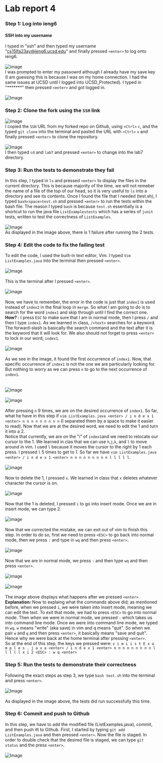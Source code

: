 # Lab report 4
### Step 1: Log into ieng6

#### SSH into my username

I typed in "ssh" and then typed my username "cs15lfa23ay@ieng6.ucsd.edu" and finally pressed `<enter>` to log onto ieng6. <br>
<br>
![image](IMG1.png) 
<br>
I was prompted to enter my passowrd although I already have my save key (I am guessing this is because I was on my home connection. I had the same issues at UCSD until I logged into UCSD_Protected). I typed in "*******" then pressed `<enter>` and got logged in. <br>
<br>
![Image](IMG2.png) 
<br>

### Step 2: Clone the fork using the `SSH` link <br>

![image](IMG3.png) 
<br>
I copied the `SSH` URL from my forked repo on Github, using `<Ctrl>` `c`, and the typed `git clone` into the terminal and pasted the URL with `<Ctrl>` `v` and finally pressed `<enter>` to clone the repository.
<br>
<br>
![Image](IMG4.png)
<br>
I then typed `cd` and `lab7` and pressed `<enter>` to change into the lab7 directory.
<br>

### Step 3: Run the tests to demonstrate they fail

In this step, I typed in `ls` and pressed `<enter>` to display the files in the current directory. This is because majority of the time, we will not remeber the name of a file of the top of our head, so it is very useful to `ls` into a directory and see its contents. Once I found the file that I needed (test.sh), I typed `bash<space>test.sh` and pressed `<enter>` to run the tests within the bash file. The reason I typed `bash` is because `test.sh` essentially is a shortcut to run the java file `ListExamplestests` which has a series of `junit` tests, written to test the correctness of `ListExamples`. <br>
<br>
![Image](IMG5A.png)
<br>
As displayed in the image above, there is 1 failure after running the 2 tests. 

### Step 4: Edit the code to fix the failing test

To edit the code, I used the built-in text editor, Vim. I typed `Vim ListExamples.java` into the terminal then pressed `<enter>`.
<br> <br>
![Image](IMG6.png)
<br> <br>
This is the terminal after I pressed `<enter>`.
<br> <br>
![image](IMG7.png)
<br><br>
Now, we have to remember, the error in the code is just that `index1` is used instead of `index2` in the final loop in `merge`. So what I am going to do is to search for the word `index1` and skip through until I find the correct one. <br>
**How? :** I press `ESC` to make sure that I am in normal mode, then I press `/` and then I type `index1`. As we learned in class, `/<text>` searches for a keyword. The forward-slash is basically the search command and the text after it is the keyword that it will look for. We also should not forget to press `<enter>` to lock in our word, `index1`. 
<br><br>
![image](IMG8.png) 
<br><br>
As we see in the image, it found the first occurrence of `index1`. Now, that specific occurrence of `index1` is not the one we are particularly looking for. But nothing to worry as we can press `n` to go to the next occurrence of `index1`.  
<br><br>
![image](IMG9.png)
<br><br>
![image](IMG10.png)
<br><br>
After pressing `n` 9 times, we are on the desired occurrence of `index1`. So far, what he have in this step if `vim ListExamples.java <enter> / i n d e x 1 <enter> n n n n n n n n n` (I separated them by a space to make it easier to read). Now that we are at the desired word, we need to edit the 1 and turn it into a 2. <br>
Notice that currently, we are on the "i" of `index1`and we need to relocate our cursor to the 1. We learned in clas that we can use `h`,`j`,`k`, and `l` to move around in vim. I used `l` because it moves the cursor to the right by 1 each press. I pressed `l` 5 times to get to 1. So far we have `vim ListExamples.java <enter> / i n d e x 1 <enter> n n n n n n n n n l l l l l`.
<br><br>
![image](IMG11.png)
<br><br>
Now to delete the 1, I pressed `x`. We learned in class that `x` deletes whatever character the cursor is on.
<br><br>
![image](IMG12.png)
<br><br> 
Now that the 1 is deleted, I pressed `i` to go into insert mode. Once we are in insert mode, we can type 2. 
<br><br>
![image](IMG13.png)
<br><br>
Now that we corrected the mistake, we can exit out of vim to finish this step. In order to do so, first we need to press `<ESC>` to go back into normal mode, then we press `:` and type in `wq` and then press `<enter>`. 
<br><br>
![image](IMG14.png)
<br><br>
Now that we are in normal mode, we press `:` and then type `wq` and then press `<enter>`.
<br><br>
![image](IMG15.png)
<br><br>
![image](IMG16.png)
<br><br> 
The image above displays what happens after we pressed `<enter>`.<br>
**Explanation:** Now to explaing what the commands above did; as mentioned before, when we pressed `i`, we were taken into insert mode, meaning we can edit the text. To exit that mode, we had to press `<ESC>` to go into normal mode. Then when we were in normal mode, we pressed `:` which takes us into command line mode. Once we were into command line mode, we typed in `wq`. `w` means "write" (aka save) in vim and q means "quit". So when we pair `w` and `q` and then press `<enter>`, it basically means "save and quit". Hence why we were back at the home terminal after pressing `<enter>`. <br>
So at the end of this step, the keys we pressed were: `v i m L i s t E x a m p l e s . j a v a <enter> / i n d e x 1 <enter> n n n n n n n n n l l l l l x i 2 <ESC> : w q <enter>`

### Step 5: Run the tests to demonstrate their correctness

Following the exact steps as step 3, we type `bash test.sh` into the terminal and press `<enter>`.
<br><br>
![Image](IMG17.png)
<br><br>
As displayed in the image above, the tests did run successfully this time. 

### Step 6: Commit and push to Github

In this step, we have to add the modified file (ListExamples.java), commit, and then push itt to Github. First, I started by typing `git add ListExamples.java` and then pressed `<enter>`. Now the file is staged. In order to double check that the desired file is staged, we can type `git status` and the press `<enter>`. 
<br><br>
![Image](IMG18.png)
<br><br>
